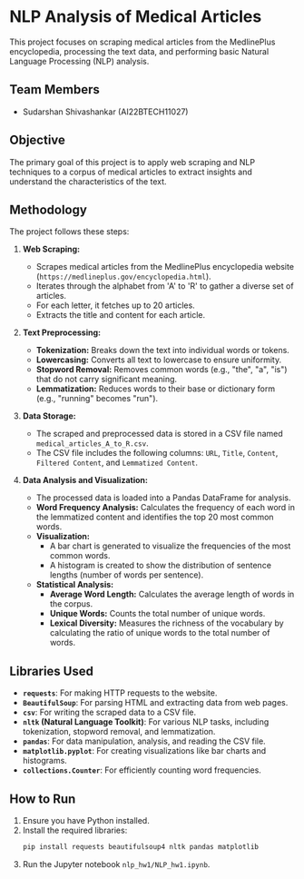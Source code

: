 # NLP Analysis of Medical Articles

This project focuses on scraping medical articles from the MedlinePlus encyclopedia, processing the text data, and performing basic Natural Language Processing (NLP) analysis.

## Team Members

- Sudarshan Shivashankar (AI22BTECH11027)

## Objective

The primary goal of this project is to apply web scraping and NLP techniques to a corpus of medical articles to extract insights and understand the characteristics of the text.

## Methodology

The project follows these steps:

1.  **Web Scraping:**
    -   Scrapes medical articles from the MedlinePlus encyclopedia website (`https://medlineplus.gov/encyclopedia.html`).
    -   Iterates through the alphabet from 'A' to 'R' to gather a diverse set of articles.
    -   For each letter, it fetches up to 20 articles.
    -   Extracts the title and content for each article.

2.  **Text Preprocessing:**
    -   **Tokenization:** Breaks down the text into individual words or tokens.
    -   **Lowercasing:** Converts all text to lowercase to ensure uniformity.
    -   **Stopword Removal:** Removes common words (e.g., "the", "a", "is") that do not carry significant meaning.
    -   **Lemmatization:** Reduces words to their base or dictionary form (e.g., "running" becomes "run").

3.  **Data Storage:**
    -   The scraped and preprocessed data is stored in a CSV file named `medical_articles_A_to_R.csv`.
    -   The CSV file includes the following columns: `URL`, `Title`, `Content`, `Filtered Content`, and `Lemmatized Content`.

4.  **Data Analysis and Visualization:**
    -   The processed data is loaded into a Pandas DataFrame for analysis.
    -   **Word Frequency Analysis:** Calculates the frequency of each word in the lemmatized content and identifies the top 20 most common words.
    -   **Visualization:**
        -   A bar chart is generated to visualize the frequencies of the most common words.
        -   A histogram is created to show the distribution of sentence lengths (number of words per sentence).
    -   **Statistical Analysis:**
        -   **Average Word Length:** Calculates the average length of words in the corpus.
        -   **Unique Words:** Counts the total number of unique words.
        -   **Lexical Diversity:** Measures the richness of the vocabulary by calculating the ratio of unique words to the total number of words.

## Libraries Used

-   **`requests`**: For making HTTP requests to the website.
-   **`BeautifulSoup`**: For parsing HTML and extracting data from web pages.
-   **`csv`**: For writing the scraped data to a CSV file.
-   **`nltk` (Natural Language Toolkit)**: For various NLP tasks, including tokenization, stopword removal, and lemmatization.
-   **`pandas`**: For data manipulation, analysis, and reading the CSV file.
-   **`matplotlib.pyplot`**: For creating visualizations like bar charts and histograms.
-   **`collections.Counter`**: For efficiently counting word frequencies.

## How to Run

1.  Ensure you have Python installed.
2.  Install the required libraries:
    ```bash
    pip install requests beautifulsoup4 nltk pandas matplotlib
    ```
3.  Run the Jupyter notebook `nlp_hw1/NLP_hw1.ipynb`.
